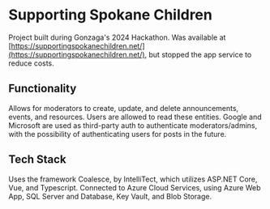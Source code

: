 # Supporting Spokane Children

Project built during Gonzaga's 2024 Hackathon. Was available at [https://supportingspokanechildren.net/](https://supportingspokanechildren.net/), but stopped the app service to reduce costs.

## Functionality

Allows for moderators to create, update, and delete announcements, events, and resources. Users are allowed to read these entities. Google and Microsoft are used as third-party auth to authenticate moderators/admins, with the possibility of authenticating users for posts in the future. 

## Tech Stack

Uses the framework Coalesce, by IntelliTect, which utilizes ASP.NET Core, Vue, and Typescript. Connected to Azure Cloud Services, using Azure Web App, SQL Server and Database, Key Vault, and Blob Storage.
